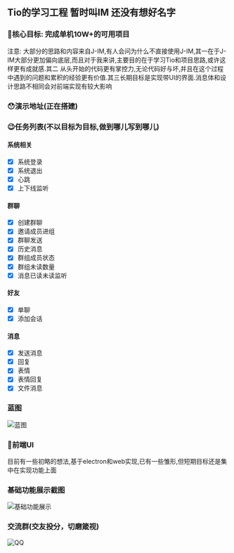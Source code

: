 ## Tio的学习工程 暂时叫IM 还没有想好名字

### 🤩核心目标: 完成单机10W+的可用项目

注意: 大部分的思路和内容来自J-IM,有人会问为什么不直接使用J-IM,其一在于J-IM大部分更加偏向底层,而且对于我来讲,主要目的在于学习Tio和项目思路,或许这样更有成就感.其二
从头开始的代码更有掌控力,无论代码好与坏,并且在这个过程中遇到的问题和累积的经验更有价值.其三长期目标是实现带UI的界面.消息体和设计思路不相同会对前端实现有较大影响

### 😯演示地址(正在搭建)


### 😉任务列表(不以目标为目标,做到哪儿写到哪儿)

#### 系统相关
- [X] 系统登录
- [X] 系统退出
- [X] 心跳
- [X] 上下线监听
#### 群聊
- [X] 创建群聊
- [X] 邀请成员进组
- [X] 群聊发送
- [X] 历史消息
- [X] 群组成员状态
- [X] 群组未读数量
- [X] 消息已读未读监听

#### 好友
- [X] 单聊
- [X] 添加会话

#### 消息
- [X] 发送消息
- [X] 回复
- [X] 表情
- [X] 表情回复
- [X] 文件消息

### 蓝图
![蓝图](https://images.gitee.com/uploads/images/2021/1023/172550_4c1d7b1f_1446263.png "屏幕截图.png")
### 🎉前端UI
目前有一些初略的想法,基于electron和web实现,已有一些雏形,但短期目标还是集中在实现功能上面

### 基础功能展示截图
![基础功能展示](https://images.gitee.com/uploads/images/2021/1023/172511_3aa221d9_1446263.png "屏幕截图.png")
### 交流群(交友投分，切磨箴视)
![QQ](https://images.gitee.com/uploads/images/2021/1011/000709_d88c0f1a_1446263.png "屏幕截图.png")